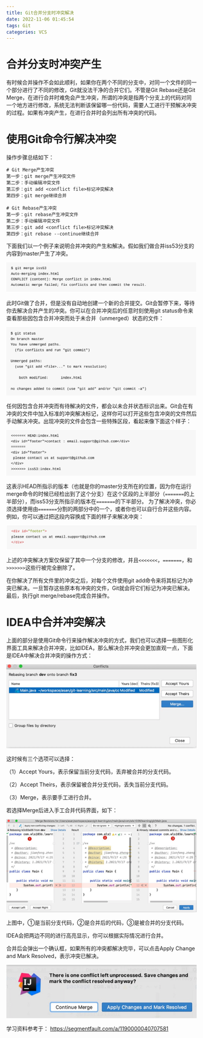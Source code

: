 ```yaml
---
title: Git合并分支时冲突解决
date: 2022-11-06 01:45:54
tags: Git
categories: VCS
---
```


# 合并分支时冲突产生

有时候合并操作不会如此顺利，如果你在两个不同的分支中，对同一个文件的同一个部分进行了不同的修改，Git就没法干净的合并它们。不管是Git Rebase还是Git Merge，在进行合并时难免会产生冲突，所谓的冲突是指两个分支上的代码对同一个地方进行修改，系统无法判断该保留哪一份代码，需要人工进行干预解决冲突的过程。如果有冲突产生，在进行合并时会列出所有冲突的代码。

# 使用Git命令行解决冲突

操作步骤总结如下：

    # Git Merge产生冲突
    第一步：git merge产生冲突文件
    第二步：手动编辑冲突文件
    第三步：git add <conflict file>标记冲突解决
    第四步：git merge继续合并
     
    # Git Rebase产生冲突
    第一步：git rebase产生冲突文件
    第二步：手动编辑冲突文件
    第三步：git add <conflict file>标记冲突解决
    第四步：git rebase --continue继续合并

下面我们以一个例子来说明合并冲突的产生和解决。假如我们做合并iss53分支的内容到master产生了冲突。

![](/images/git_conflict_1_1.png)

此时Git做了合并，但是没有自动地创建一个新的合并提交。Git会暂停下来，等待你去解决合并产生的冲突。你可以在合并冲突后的任意时刻使用git status命令来查看那些因包含合并冲突而处于未合并（unmerged）状态的文件：

![](/images/git_conflict_1_2.png)

任何因包含合并冲突而有待解决的文件，都会以未合并状态标识出来。Git会在有冲突的文件中加入标准的冲突解决标记，这样你可以打开这些包含冲突的文件然后手动解决冲突。出现冲突的文件会包含一些特殊区段，看起来像下面这个样子：

![](/images/git_conflict_1_3.png)

这表示HEAD所指示的版本（也就是你的master分支所在的位置，因为你在运行merge命令的时候已经检出到了这个分支）在这个区段的上半部分（`=======`的上半部分），而iss53分支所指示的版本在`=======`的下半部分。 为了解决冲突，你必须选择使用由`=======`分割的两部分中的一个，或者你也可以自行合并这些内容。 例如，你可以通过把这段内容换成下面的样子来解决冲突：

![](/images/git_conflict_1_4.png)

上述的冲突解决方案仅保留了其中一个分支的修改，并且`<<<<<<<`，`=======`，和`>>>>>>>`这些行被完全删除了。

在你解决了所有文件里的冲突之后，对每个文件使用git add命令来将其标记为冲突已解决。一旦暂存这些原本有冲突的文件，Git就会将它们标记为冲突已解决。最后，执行git merge/rebase完成合并操作。

# IDEA中合并冲突解决

上面的部分是使用Git命令行来操作解决冲突的方式，我们也可以选择一些图形化界面工具来解决合并冲突，比如IDEA，那么解决合并冲突会更加直观一点，下面是IDEA中解决合并冲突的操作方式：

![](/images/git_conflict_1_5.png)

这时候有三个选项可以选择：

（1）Accept Yours，表示保留当前分支代码，丢弃被合并的分支代码。

（2）Accept Theirs，表示保留被合并分支代码，丢失当前分支代码。

（3）Merge，表示要手工进行合并。

若选择Merge后进入手工合并代码界面，如下：

![](/images/git_conflict_1_6.png)

上图中，①是当前分支代码，②是合并后的代码，③是被合并的分支代码。

IDEA会把两边不同的进行高亮显示，你可以根据实际情况进行合并。

合并后会弹出一个确认框，如果所有的冲突都解决完毕，可以点击Apply Change and Mark Resolved，表示冲突已解决。

![](/images/git_conflict_1_7.png)

学习资料参考于：
https://segmentfault.com/a/1190000040707581
